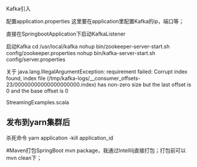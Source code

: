 
Kafka引入



配置application.properties
这里要在application里配置Kafka的ip，端口等； 

直接在SpringbootApplication下启动KafkaListener

启动Kafka
cd /usr/local/kafka
nohup bin/zookeeper-server-start.sh config/zookeeper.properties
nohup bin/kafka-server-start.sh config/server.properties

关于
java.lang.IllegalArgumentException: requirement failed: Corrupt index found, index file (/tmp/kafka-logs/__consumer_offsets-23/00000000000000000000.index) has non-zero size but the last offset is 0 and the base offset is 0


StreamingExamples.scala

## 发布到yarn集群后
杀死命令
yarn application -kill application_id


#Maven打包SpringBoot
mvn package，我通过IntelliIj直接打包；打包前可以mvn clean下；

